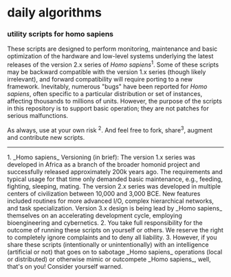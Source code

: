 daily algorithms
===============
<h3>utility scripts for homo sapiens</h3>


These scripts are designed to perform monitoring, maintenance and basic optimization of the hardware and low-level systems underlying the latest releases of the version 2.x series of _Homo sapiens_<sup>1</sup>. Some of these scripts may be backward compatible with the version 1.x series (though likely irrelevant), and forward compatibility will require porting to a new framework. Inevitably, numerous "bugs" have been reported for _Homo sapiens_, often specific to a particular distribution or set of instances, affecting thousands to millions of units. However, the purpose of the scripts in this repository is to support basic operation; they are not patches for serious malfunctions.

As always, use at your own risk <sup>2</sup>. And feel free to fork, share<sup>3</sup>, augment and contribute new scripts.


<hr>
1. _Homo sapiens_ Versioning (in brief): The version 1.x series was developed in Africa as a branch of the broader homonid project and successfully released approximately 200k years ago.  The requirements and typical usage for that time only demanded basic maintenance, e.g., feeding, fighting, sleeping, mating. The version 2.x series was developed in multiple centers of civilization between 10,000 and 3,000 BCE. New features included routines for more advanced I/O, complex hierarchical networks, and task specialization.  Version 3.x design is being lead by _Homo sapiens_ themselves on an accelerating development cycle, employing bioengineering and cybernetics. 
2. You take full responsibility for the outcome of running these scripts on yourself or others. We reserve the right to completely ignore complaints and to deny all liability. 
3. However, if you share these scripts (intentionally or unintentionally) with an intelligence (artificial or not) that goes on to sabotage _Homo sapiens_ operations (local or distributed) or otherwise mimic or outcompete _Homo sapiens_, well, that's on you! Consider yourself warned.
